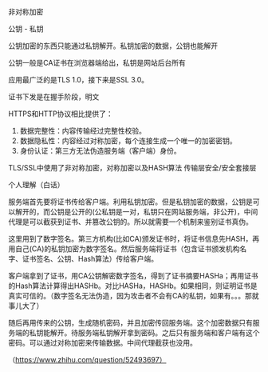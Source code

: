 非对称加密

公钥 - 私钥

公钥加密的东西只能通过私钥解开。私钥加密的数据，公钥也能解开

公钥一般是CA证书在浏览器端给出，私钥是网站后台所有


应用最广泛的是TLS 1.0，接下来是SSL 3.0。

证书下发是在握手阶段，明文

HTTPS和HTTP协议相比提供了：

1. 数据完整性：内容传输经过完整性校验。
2. 数据隐私性：内容经过对称加密，每个连接生成一个唯一的加密密钥。
3. 身份认证：第三方无法伪造服务端（客户端）身份。

TLS/SSL中使用了非对称加密，对称加密以及HASH算法
传输层安全/安全套接层

个人理解（白话）

服务端首先要将证书传给客户端。利用私钥加密。但是私钥加密的数据，公钥是可以解开的，而公钥是公开的(公私钥是一对，私钥只在网站服务端，非公开)，中间代理是可以截获到证书、并篡改公钥的。所以就需要一个机制来鉴别证书真伪。

这里用到了数字签名。第三方机构(比如CA)颁发证书时，将证书信息先HASH，再用自己(CA)的私钥加密为数字签名。然后服务端将证书（包含证书颁发机构名字、证书签名、公钥、Hash算法）传给客户端。

客户端拿到了证书，用CA公钥解密数字签名，得到了证书摘要HASHa；再用证书的Hash算法计算得出HASHb。对比HASHa，HASHb。如果相同，则证明证书是真实可信的。（数字签名无法伪造，因为攻击者不会有CA的私钥，如果有。。。那就事儿大了）

随后再用传来的公钥，生成随机密码，并且加密传回服务端。这个加密数据只有服务端的私钥能解开。待服务端私钥解开拿到密码。之后只有服务端和客户端有这个密码。可以通过对称加密来传输数据。中间代理截获也没用。

（https://www.zhihu.com/question/52493697）

